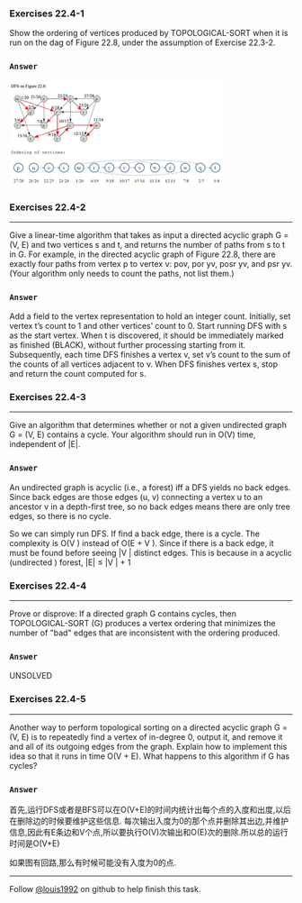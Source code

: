 ### Exercises 22.4-1
Show the ordering of vertices produced by TOPOLOGICAL-SORT when it is run on the dag
of Figure 22.8, under the assumption of Exercise 22.3-2.


### `Answer`
![](./repo/s4/1.png)

### Exercises 22.4-2
***
Give a linear-time algorithm that takes as input a directed acyclic graph G = (V, E) and two vertices s and t, and returns the number of paths from s to t in G. For example, in the directed acyclic graph of Figure 22.8, there are exactly four paths from vertex p to vertex v: pov, por yv, posr yv, and psr yv. (Your algorithm only needs to count the paths, not list them.)

### `Answer`
Add a field to the vertex representation to hold an integer count. Initially, set vertex t’s count to 1 and other vertices’ count to 0. Start running DFS with s as the start vertex. When t is discovered, it should be immediately marked as finished (BLACK), without further processing starting from it. Subsequently, each time DFS finishes a vertex v, set v’s count to the sum of the counts of all vertices adjacent to v. When DFS finishes vertex s, stop and return the count computed for s.

### Exercises 22.4-3
***
Give an algorithm that determines whether or not a given undirected graph G = (V, E)
contains a cycle. Your algorithm should run in O(V) time, independent of |E|.


### `Answer`
An undirected graph is acyclic (i.e., a forest) iff a DFS yields no back edges.
Since back edges are those edges (u, v) connecting a vertex u to an ancestor
v in a depth-first tree, so no back edges means there are only tree edges, so
there is no cycle.

So we can simply run DFS. If find a back edge, there is a cycle. The complexity
is O(V ) instead of O(E + V ). Since if there is a back edge, it must
be found before seeing |V | distinct edges. This is because in a acyclic (undirected
) forest, |E| ≤ |V | + 1

### Exercises 22.4-4
***
Prove or disprove: If a directed graph G contains cycles, then TOPOLOGICAL-SORT (G) produces a vertex ordering that minimizes the number of "bad" edges that are inconsistent with the ordering produced.


### `Answer`
UNSOLVED
			
### Exercises 22.4-5
***
Another way to perform topological sorting on a directed acyclic graph G = (V, E) is to repeatedly find a vertex of in-degree 0, output it, and remove it and all of its outgoing edges from the graph. Explain how to implement this idea so that it runs in time O(V + E). What happens to this algorithm if G has cycles?

### `Answer`
首先,运行DFS或者是BFS可以在O(V+E)的时间内统计出每个点的入度和出度,以后在删除边的时候要维护这些信息. 每次输出入度为0的那个点并删除其出边,并维护信息,因此有E条边和V个点,所以要执行O(V)次输出和O(E)次的删除.所以总的运行时间是O(V+E)

如果图有回路,那么有时候可能没有入度为0的点.

***
Follow [@louis1992](https://github.com/gzc) on github to help finish this task.

